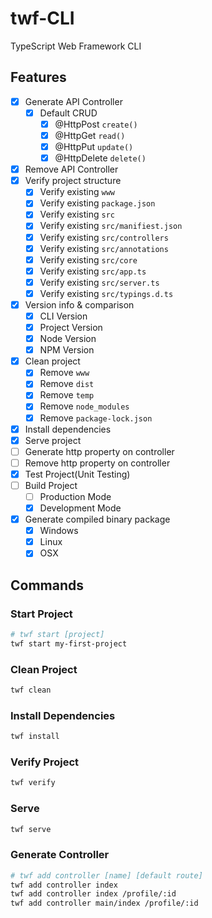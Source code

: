 # twf-CLI
TypeScript Web Framework CLI


## Features
* [x] Generate API Controller
    * [x] Default CRUD
        * [x] @HttpPost `create()`
        * [x] @HttpGet `read()`
        * [x] @HttpPut `update()`
        * [x] @HttpDelete `delete()`
* [x] Remove API Controller
* [x] Verify project structure
    * [x] Verify existing `www`
    * [x] Verify existing `package.json`
    * [x] Verify existing `src`
    * [x] Verify existing `src/manifiest.json`
    * [x] Verify existing `src/controllers`
    * [x] Verify existing `src/annotations`
    * [x] Verify existing `src/core`
    * [x] Verify existing `src/app.ts`
    * [x] Verify existing `src/server.ts`
    * [x] Verify existing `src/typings.d.ts`
* [x] Version info & comparison
    * [x] CLI Version
    * [x] Project Version
    * [x] Node Version
    * [x] NPM Version
* [x] Clean project
    * [x] Remove `www`
    * [x] Remove `dist`
    * [x] Remove `temp`
    * [x] Remove `node_modules`
    * [x] Remove `package-lock.json`
* [x] Install dependencies
* [x] Serve project
* [ ] Generate http property on controller
* [ ] Remove http property on controller
* [x] Test Project(Unit Testing)
* [ ] Build Project
    * [ ] Production Mode
    * [x] Development Mode
* [x] Generate compiled binary package
    * [x] Windows
    * [x] Linux
    * [x] OSX

## Commands


### Start Project
```bash
# twf start [project]
twf start my-first-project
```

### Clean Project
```bash
twf clean
```

### Install Dependencies
```bash
twf install
```

### Verify Project 
```bash
twf verify
```

### Serve
```bash
twf serve
```

### Generate Controller
```bash
# twf add controller [name] [default route]
twf add controller index
twf add controller index /profile/:id
twf add controller main/index /profile/:id
```
